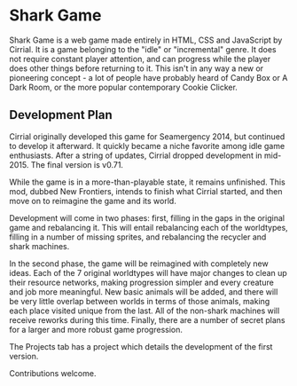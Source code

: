 # Shark Game

Shark Game is a web game made entirely in HTML, CSS and JavaScript by Cirrial. It is a game belonging to the "idle" or "incremental" genre. It does not require constant player attention, and can progress while the player does other things before returning to it. This isn't in any way a new or pioneering concept - a lot of people have probably heard of Candy Box or A Dark Room, or the more popular contemporary Cookie Clicker.

## Development Plan

Cirrial originally developed this game for Seamergency 2014, but continued to develop it afterward. It quickly became a niche favorite among idle game enthusiasts. After a string of updates, Cirrial dropped development in mid-2015. The final version is v0.71.

While the game is in a more-than-playable state, it remains unfinished. This mod, dubbed New Frontiers, intends to finish what Cirrial started, and then move on to reimagine the game and its world.

Development will come in two phases: first, filling in the gaps in the original game and rebalancing it. This will entail rebalancing each of the worldtypes, filling in a number of  missing sprites, and rebalancing the recycler and shark machines.

In the second phase, the game will be reimagined with completely new ideas. Each of the 7 original worldtypes will have major changes to clean up their resource networks, making progression simpler and every creature and job more meaningful. New basic animals will be added, and there will be very little overlap between worlds in terms of those animals, making each place visited unique from the last. All of the non-shark machines will receive reworks during this time. Finally, there are a number of secret plans for a larger and more robust game progression.

The Projects tab has a project which details the development of the first version.

Contributions welcome.

